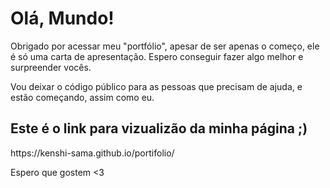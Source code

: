 <h1>Olá, Mundo!</h1>
<p>Obrigado por acessar meu "portfólio", apesar de ser apenas o começo, ele é só uma carta de apresentação.
       Espero conseguir fazer algo melhor e surpreender vocês.</p>
<p>Vou deixar o código público para as pessoas que precisam de ajuda, e estão começando, assim como eu.</p>

<h2>Este é o link para vizualizão da minha página ;)</h2>
 https://kenshi-sama.github.io/portifolio/
 
 Espero que gostem <3
